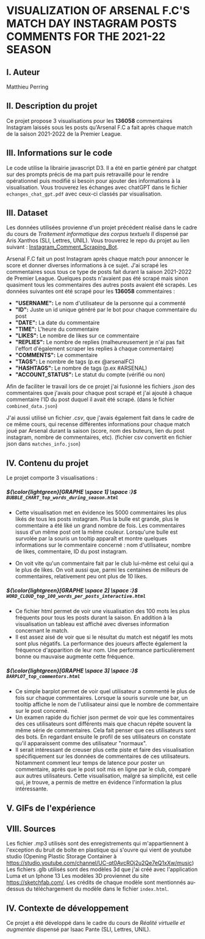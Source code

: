 # VISUALIZATION OF ARSENAL F.C'S MATCH DAY INSTAGRAM POSTS COMMENTS FOR THE 2021-22 SEASON

I. Auteur
------
Matthieu Perring

II. Description du projet
------
Ce projet propose 3 visualisations pour les **136058** commentaires Instagram laissés sous les posts qu'Arsenal F.C a fait après chaque match de la saison 2021-2022 de la Premier League. 

III. Informations sur le code
------
Le code utilise la librairie javascript D3. Il a été en partie généré par chatgpt sur des prompts précis de ma part puis retravaillé pour le rendre opérationnel puis modifié si besoin pour ajouter des informations à la visualisation. Vous trouverez les échanges avec chatGPT dans le fichier `echanges_chat_gpt.pdf` avec ceux-ci classés par visualisation.

III. Dataset
------
Les données utilisées provienne d'un projet précédent réalisé dans le cadre du cours de _Traitement informatique des corpus textuels II_ dispensé par Aris Xanthos (SLI, Lettres, UNIL). 
Vous trouverez le repo du projet au lien suivant : [Instagram_Comment_Scraping_Bot](https://github.com/MPR329/Instagram_Comment_Scraping_Bot). 

Arsenal F.C fait un post Instagram après chaque match pour annoncer le score et donner diverses informations à ce sujet. J'ai scrapé les commentaires sous tous ce type de posts fait durant la saison 2021-2022 de Premier League. Quelques posts n'avaient pas été scrapé mais sinon quasiment tous les commentaires des autres posts avaient été scrapés. Les données suivantes ont été scrapé pour les **136058** commentaires : 

* **"USERNAME":**                           Le nom d'utilisateur de la personne qui a commenté
* **"ID":**                                 Juste un id unique généré par le bot pour chaque commentaire du post
* **"DATE":**                               La date du commentaire
* **"TIME":**                               L'heure du commentaire
* **"LIKES":**                              Le nombre de likes sur ce commentaire
* **"REPLIES":**                            Le nombre de replies (malheureusement je n'ai pas fait l'effort d'également scraper les replies à chaque commentaire)
* **"COMMENTS":**                           Le commentaire
* **"TAGS":**                               Le nombre de tags (p.ex @arsenalFC)
* **"HASHTAGS":**                           Le nombre de tags (p.ex #ARSENAL)
* **"ACCOUNT_STATUS":**                     Le statut du compte (vérifié ou non)

Afin de faciliter le travail lors de ce projet j'ai fusionné les fichiers _.json_ des commentaires que j'avais pour chaque post scrapé et j'ai ajouté à chaque commentaire l'ID du post duquel il avait été scrapé. (dans le fichier `combined_data.json`)

J'ai aussi utilisé un fichier _.csv_, que j'avais également fait dans le cadre de ce même cours, qui recense différentes informations pour chaque match joué par Arsenal durant la saison (score, nom des buteurs, lien du post instagram, nombre de commentaires, etc). (fichier csv convertit en fichier json dans `matches_info.json`)

IV. Contenu du projet 
------
Le projet comporte 3 visualisations : 

##### ${\color{lightgreen}[GRAPHE \space 1] \space :}$ `BUBBLE_CHART_top_words_during_season.html`
* Cette visualisation met en évidence les 5000 commentaires les plus likés de tous les posts instagram. Plus la bulle est grande, plus le commentaire a été liké un grand nombre de fois. Les commentaires issus d'un même post ont la même couleur. Lorsqu'une bulle est survolée par la souris un tooltip apparaît et montre quelques informations sur le commentaire concerné : nom d'utilisateur, nombre de likes, commentaire, ID du post instagram. 

* On voit vite qu'un commentaire fait par le club lui-même est celui qui a le plus de likes. On voit aussi que, parmi les centaines de milleurs de commentaires, relativement peu ont plus de 10 likes.

##### ${\color{lightgreen}[GRAPHE \space 2] \space :}$ `WORD_CLOUD_top_100_words_per_posts_interactive.html`
* Ce fichier html permet de voir une visualisation des 100 mots les plus fréquents pour tous les posts durant la saison. En addition à la visualisation un tableau est affiché avec diverses information concernant le match.
* Il est assez aisé de voir que si le résultat du match est négatif les mots sont plus négatifs. La performance des joueurs affecte également la fréquence d'apparition de leur nom. Une performance particulièrement bonne ou mauvaise augmente cette fréquence.

##### ${\color{lightgreen}[GRAPHE \space 3] \space :}$ `BARPLOT_top_commentors.html`
* Ce simple barplot permet de voir quel utilisateur a commenté le plus de fois sur chaque commentaires. Lorsque la souris survole une bar, un tooltip affiche le nom de l'utilisateur ainsi que le nombre de commentaire sur le post concerné.
* Un examen rapide du fichier json permet de voir que les commentaires des ces utilisateurs sont différents mais que chacun répéte souvent la même série de commentaires. Cela fait penser que ces utilisateurs sont des bots. En regardant ensuite le profil de ses utilisateurs on constate qu'il apparaissent comme des utilisateur "normaux".
* Il serait intéressant de creuser plus cette piste et faire des visualisation spécifiquement sur les données de commentaires de ces utilisateurs. Notamment comment leur temps de latence pour poster un commentaire, après que le post soit mis en ligne par le club, comparé
 aux autres utilisateurs. Cette visualisation, malgré sa simplicité, est celle qui, je trouve, a permis de mettre en évidence l'information la plus intéressante.

V. GIFs de l'expérience 
------


VIII. Sources
------
Les fichier .mp3 utilisés sont des enregistrements qui m'appartiennent à l'exception du bruit de boîte en plastique qui s'ouvre qui vient de youtube studio (Opening Plastic Storage Container à https://studio.youtube.com/channel/UC-qt0AvcROj2u2Qe7eQ1xXw/music)
Les fichiers .glb utilisés sont des modèles 3d que j'ai créé avec l'application Luma et un Iphone 13
Les modèles 3D proviennet du site https://sketchfab.com/. Les crédits de chaque modèle sont mentionnés au-dessus du téléchargement du modèle dans le fichier `index.html`.

IV. Contexte de développement
------
Ce projet a été développé dans le cadre du cours de _Réalité virtuelle et augmentée_ dispensé par Isaac Pante (SLI, Lettres, UNIL).

